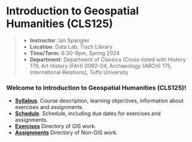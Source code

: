 # Introduction to Geospatial Humanities (CLS125)
>* **Instructor**: Ian Spangler
>* **Location**: Data Lab, Tisch Library
>* **Time/Term:** 6:30-9pm, Spring 2024
>* **Department**: Department of Classics (Cross-listed with History 179, Art History (FAH) 0092-04, Archaeology (ARCH) 175, International Relations), Tufts University

### Welcome to Introduction to Geospatial Humanities (CLS125)!

* **[Syllabus](./syllabus/README.md)**. Course description, learning objectives, information about exercises and assignments.
* **[Schedule](./schedule/README.md)**. Schedule, including due dates for exercises and assignments.
* **[Exercises](./exercises/)** Directory of GIS work.
* **[Assignments](./planning/assignments/README.md)** Directory of Non-GIS work.